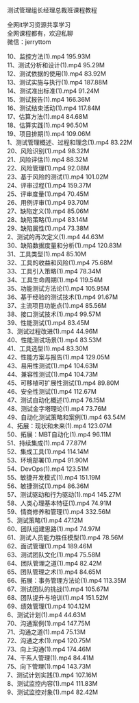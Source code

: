 测试管理组长经理总裁班课程教程

全网it学习资源共享学习<br>全网课程都有，欢迎私聊<br>微信：jerryttom<br>

10、监控方法(1).mp4 195.93M<br> 11、测试分析和设计(1).mp4 95.29M<br> 12、测试依据的使用(1).mp4 83.92M<br> 13、测试实施与执行(1).mp4 187.88M<br> 14、测试准出标准(1).mp4 91.24M<br> 15、测试报告(1).mp4 166.36M<br> 16、测试结束活动(1).mp4 117.84M<br> 17、估算方法(1).mp4 84.68M<br> 18、估算实践(1).mp4 96.50M<br> 19、项目排期(1).mp4 109.06M<br> 1、测试管理概述、过程和理念(1).mp4 83.22M<br> 20、风险识别(1).mp4 98.32M<br> 21、风险评估(1).mp4 88.32M<br> 22、风险管理(1).mp4 92.08M<br> 23、基于风险的测试(1).mp4 101.02M<br> 24、评审过程(1).mp4 159.37M<br> 25、评审度量(1).mp4 70.45M<br> 26、用例评审(1).mp4 93.70M<br> 27、缺陷定义(1).mp4 85.06M<br> 28、缺陷策略(1).mp4 83.14M<br> 29、缺陷属性(1).mp4 73.38M<br> 2、测试的再次定义(1).mp4 44.63M<br> 30、缺陷数据度量和分析(1).mp4 120.83M<br> 31、工具类型(1).mp4 85.10M<br> 32、工具的收益和风险(1).mp4 75.68M<br> 33、工具引入策略(1).mp4 78.34M<br> 34、工具生命周期(1).mp4 119.54M<br> 35、功能测试方法论(1).mp4 105.95M<br> 36、基于经验的测试技术(1).mp4 91.67M<br> 37、主流项目功能点(1).mp4 85.56M<br> 38、接口测试技术(1).mp4 99.57M<br> 39、性能测试(1).mp4 83.45M<br> 3、测试过程改进(1).mp4 44.96M<br> 40、性能测试场景(1).mp4 83.53M<br> 41、工具选型(1).mp4 83.30M<br> 42、性能方案与报告(1).mp4 129.05M<br> 43、易用性测试(1).mp4 104.63M<br> 44、兼容性测试(1).mp4 104.73M<br> 45、可移植可扩展性测试(1).mp4 89.80M<br> 46、安全性测试(1).mp4 112.67M<br> 47、测试自动化概述(1).mp4 76.15M<br> 48、测试金字塔理论(1).mp4 73.76M<br> 49、自动化测试策略和案例(1).mp4 63.54M<br> 4、拓展：现状和未来(1).mp4 123.07M<br> 50、拓展：MBT自动化(1).mp4 96.11M<br> 51、持续集成(1).mp4 77.87M<br> 52、集成工具(1).mp4 114.14M<br> 53、环境部署(1).mp4 91.90M<br> 54、DevOps(1).mp4 123.51M<br> 55、敏捷开发模式(1).mp4 151.19M<br> 56、敏捷测试(1).mp4 86.36M<br> 57、测试驱动和行为驱动(1).mp4 145.27M<br> 58、人类心理基本特征(1).mp4 74.91M<br> 59、情商修养和管理(1).mp4 332.56M<br> 5、测试策略(1).mp4 47.12M<br> 60、团队组建思路(1).mp4 74.97M<br> 61、测试人员能力胜任模型(1).mp4 78.56M<br> 62、面试管理(1).mp4 189.46M<br> 63、测试团队文化(1).mp4 75.58M<br> 64、团队管理之道(1).mp4 82.42M<br> 65、团队管理之术(1).mp4 84.65M<br> 66、拓展：事务管理方法论(1).mp4 113.35M<br> 67、测试团队的挑战(1).mp4 105.67M<br> 68、团队提升与培训(1).mp4 151.52M<br> 69、绩效管理(1).mp4 104.12M<br> 6、测试计划(1).mp4 44.63M<br> 70、沟通案例(1).mp4 147.75M<br> 71、沟通之道(1).mp4 75.13M<br> 72、沟通之术(1).mp4 120.75M<br> 73、向上沟通(1).mp4 174.46M<br> 74、干系人管理(1).mp4 84.41M<br> 75、向下管理(1).mp4 143.73M<br> 7、测试计划实践(1).mp4 107.16M<br> 8、测试监控内容(1).mp4 111.83M<br> 9、测试监控对象(1).mp4 82.42M